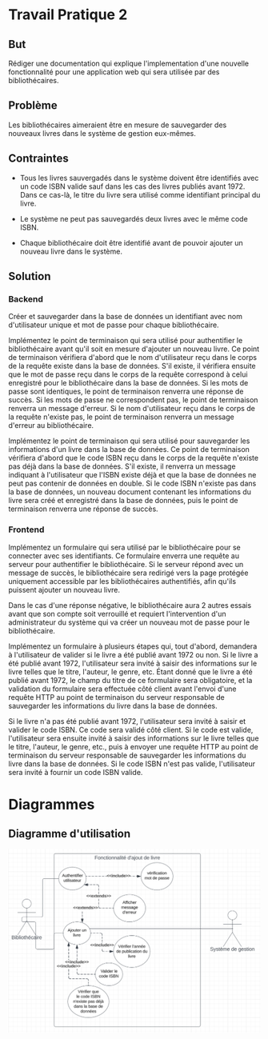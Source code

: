 # Travail Pratique 2

## But

Rédiger une documentation qui explique l'implementation d'une nouvelle fonctionnalité pour une application web qui sera utilisée par des bibliothécaires.

## Problème

Les bibliothécaires aimeraient être en mesure de sauvegarder des nouveaux livres dans le système de gestion eux-mêmes.

## Contraintes

- Tous les livres sauvergadés dans le système doivent être identifiés avec un code ISBN valide sauf dans les cas des livres publiés avant 1972. Dans ce cas-là, le titre du livre sera utilisé comme identifiant principal du livre.

- Le système ne peut pas sauvegardés deux livres avec le même code ISBN.

- Chaque bibliothécaire doit être identifié avant de pouvoir ajouter un nouveau livre dans le système.

## Solution

### Backend

Créer et sauvegarder dans la base de données un identifiant avec nom d'utilisateur unique et mot de passe pour chaque bibliothécaire.

Implémentez le point de terminaison qui sera utilisé pour authentifier le bibliothécaire avant qu'il soit en mesure d'ajouter un nouveau livre. Ce point de terminaison vérifiera d'abord que le nom d'utilisateur reçu dans le corps de la requête existe dans la base de données. S'il existe, il vérifiera ensuite que le mot de passe reçu dans le corps de la requête correspond à celui enregistré pour le bibliothécaire dans la base de données. Si les mots de passe sont identiques, le point de terminaison renverra une réponse de succès. Si les mots de passe ne correspondent pas, le point de terminaison renverra un message d'erreur. Si le nom d'utilisateur reçu dans le corps de la requête n'existe pas, le point de terminaison renverra un message d'erreur au bibliothécaire.

Implémentez le point de terminaison qui sera utilisé pour sauvegarder les informations d'un livre dans la base de données. Ce point de terminaison vérifiera d'abord que le code ISBN reçu dans le corps de la requête n'existe pas déjà dans la base de données. S'il existe, il renverra un message indiquant à l'utilisateur que l'ISBN existe déjà et que la base de données ne peut pas contenir de données en double. Si le code ISBN n'existe pas dans la base de données, un nouveau document contenant les informations du livre sera créé et enregistré dans la base de données, puis le point de terminaison renverra une réponse de succès.

### Frontend

Implémentez un formulaire qui sera utilisé par le bibliothécaire pour se connecter avec ses identifiants. Ce formulaire enverra une requête au serveur pour authentifier le bibliothécaire. Si le serveur répond avec un message de succès, le bibliothécaire sera redirigé vers la page protégée uniquement accessible par les bibliothécaires authentifiés, afin qu'ils puissent ajouter un nouveau livre.

Dans le cas d'une réponse négative, le bibliothécaire aura 2 autres essais avant que son compte soit verrouillé et requiert l'intervention d'un administrateur du système qui va créer un nouveau mot de passe pour le bibliothécaire.

Implémentez un formulaire à plusieurs étapes qui, tout d'abord, demandera à l'utilisateur de valider si le livre a été publié avant 1972 ou non. Si le livre a été publié avant 1972, l'utilisateur sera invité à saisir des informations sur le livre telles que le titre, l'auteur, le genre, etc. Étant donné que le livre a été publié avant 1972, le champ du titre de ce formulaire sera obligatoire, et la validation du formulaire sera effectuée côté client avant l'envoi d'une requête HTTP au point de terminaison du serveur responsable de sauvegarder les informations du livre dans la base de données.

Si le livre n'a pas été publié avant 1972, l'utilisateur sera invité à saisir et valider le code ISBN. Ce code sera validé côté client. Si le code est valide, l'utilisateur sera ensuite invité à saisir des informations sur le livre telles que le titre, l'auteur, le genre, etc., puis à envoyer une requête HTTP au point de terminaison du serveur responsable de sauvegarder les informations du livre dans la base de données. Si le code ISBN n'est pas valide, l'utilisateur sera invité à fournir un code ISBN valide.

# Diagrammes

## Diagramme d'utilisation

![My Image](usecasediagram.png)
